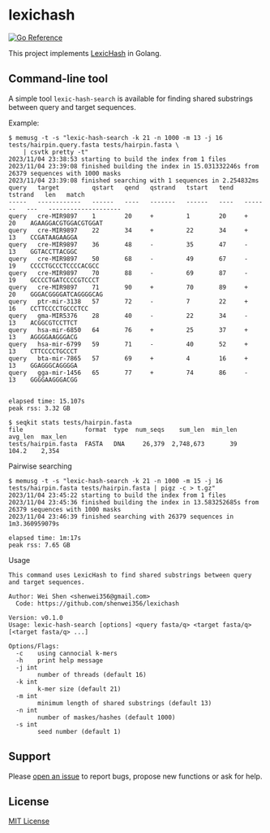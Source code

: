 # lexichash

[![Go Reference](https://pkg.go.dev/badge/github.com/shenwei356/lexichash.svg)](https://pkg.go.dev/github.com/shenwei356/lexichash)

This project implements [LexicHash](https://academic.oup.com/bioinformatics/article/39/11/btad652/7329717) in Golang.

## Command-line tool

A simple tool `lexic-hash-search` is available for finding shared substrings between query and target sequences.

Example:

```
$ memusg -t -s "lexic-hash-search -k 21 -n 1000 -m 13 -j 16 tests/hairpin.query.fasta tests/hairpin.fasta \
    | csvtk pretty -t"
2023/11/04 23:38:53 starting to build the index from 1 files
2023/11/04 23:39:08 finished building the index in 15.031332246s from 26379 sequences with 1000 masks
2023/11/04 23:39:08 finished searching with 1 sequences in 2.254832ms
query   target         qstart   qend   qstrand   tstart   tend   tstrand   len   match
-----   ------------   ------   ----   -------   ------   ----   -------   ---   --------------------
query   cre-MIR9897    1        20     +         1        20     +         20    AGAAGGACGTGGACGTGGAT
query   cre-MIR9897    22       34     +         22       34     +         13    CCGATAAGAAGGA
query   cre-MIR9897    36       48     -         35       47     -         13    GGTACCTTACGGC
query   cre-MIR9897    50       68     -         49       67     -         19    CCCCTGCCCTCCCCACGCC
query   cre-MIR9897    70       88     -         69       87     -         19    GCCCCTGATCCCCGTCCCT
query   cre-MIR9897    71       90     +         70       89     +         20    GGGACGGGGATCAGGGGCAG
query   ptr-mir-3138   57       72     -         7        22     +         16    CCTTCCCCTGCCCTCC
query   gma-MIR5376    28       40     -         22       34     -         13    ACGGCGTCCTTCT
query   hsa-mir-6850   64       76     +         25       37     +         13    AGGGGAAGGGACG
query   hsa-mir-6799   59       71     -         40       52     +         13    CTTCCCCTGCCCT
query   bta-mir-7865   57       69     +         4        16     +         13    GGAGGGCAGGGGA
query   gga-mir-1456   65       77     +         74       86     -         13    GGGGAAGGGACGG


elapsed time: 15.107s
peak rss: 3.32 GB

$ seqkit stats tests/hairpin.fasta
file                 format  type  num_seqs    sum_len  min_len  avg_len  max_len
tests/hairpin.fasta  FASTA   DNA     26,379  2,748,673       39    104.2    2,354
```

Pairwise searching

```
$ memusg -t -s "lexic-hash-search -k 21 -n 1000 -m 15 -j 16 tests/hairpin.fasta tests/hairpin.fasta | pigz -c > t.gz"
2023/11/04 23:45:22 starting to build the index from 1 files
2023/11/04 23:45:36 finished building the index in 13.583252685s from 26379 sequences with 1000 masks
2023/11/04 23:46:39 finished searching with 26379 sequences in 1m3.360959079s

elapsed time: 1m:17s
peak rss: 7.65 GB
```

Usage

```
This command uses LexicHash to find shared substrings between query and target sequences.

Author: Wei Shen <shenwei356@gmail.com>
  Code: https://github.com/shenwei356/lexichash

Version: v0.1.0
Usage: lexic-hash-search [options] <query fasta/q> <target fasta/q> [<target fasta/q> ...]

Options/Flags:
  -c    using cannocial k-mers
  -h    print help message
  -j int
        number of threads (default 16)
  -k int
        k-mer size (default 21)
  -m int
        minimum length of shared substrings (default 13)
  -n int
        number of maskes/hashes (default 1000)
  -s int
        seed number (default 1)
```


## Support

Please [open an issue](https://github.com/shenwei356/lexichash/issues) to report bugs,
propose new functions or ask for help.

## License

[MIT License](https://github.com/shenwei356/lexichash/blob/master/LICENSE)

